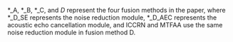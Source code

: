 *_A, *_B, *_C, and *_D_* represent the four fusion methods in the paper, where *_D_SE represents the noise reduction module, *_D_AEC represents the acoustic echo cancellation module, and ICCRN and MTFAA use the same noise reduction module in fusion method D.

